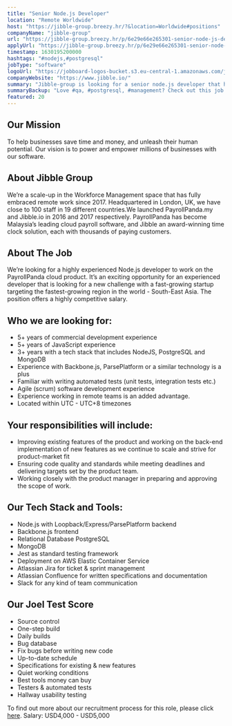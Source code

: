 ```yaml
---
title: "Senior Node.js Developer"
location: "Remote Worldwide"
host: "https://jibble-group.breezy.hr/?&location=Worldwide#positions"
companyName: "jibble-group"
url: "https://jibble-group.breezy.hr/p/6e29e66e265301-senior-node-js-developer"
applyUrl: "https://jibble-group.breezy.hr/p/6e29e66e265301-senior-node-js-developer/apply"
timestamp: 1630195200000
hashtags: "#nodejs,#postgresql"
jobType: "software"
logoUrl: "https://jobboard-logos-bucket.s3.eu-central-1.amazonaws.com/jibble-group"
companyWebsite: "https://www.jibble.io/"
summary: "Jibble-group is looking for a senior node.js developer that has 5+ years of commercial development experience."
summaryBackup: "Love #qa, #postgresql, #management? Check out this job post!"
featured: 20
---
```


## Our Mission

To help businesses save time and money, and unleash their human potential. Our vision is to power and empower millions of businesses with our software.

## About Jibble Group

We’re a scale-up in the Workforce Management space that has fully embraced remote work since 2017. Headquartered in London, UK, we have close to 100 staff in 19 different countries.We launched PayrollPanda.my and Jibble.io in 2016 and 2017 respectively. PayrollPanda has become Malaysia’s leading cloud payroll software, and Jibble an award-winning time clock solution, each with thousands of paying customers.

## About The Job

We’re looking for a highly experienced Node.js developer to work on the PayrollPanda cloud product. It’s an exciting opportunity for an experienced developer that is looking for a new challenge with a fast-growing startup targeting the fastest-growing region in the world - South-East Asia. The position offers a highly competitive salary.

## Who we are looking for:

*   5+ years of commercial development experience
*   5+ years of JavaScript experience
*   3+ years with a tech stack that includes NodeJS, PostgreSQL and MongoDB
*   Experience with Backbone.js, ParsePlatform or a similar technology is a plus
*   Familiar with writing automated tests (unit tests, integration tests etc.)
*   Agile (scrum) software development experience
*   Experience working in remote teams is an added advantage.
*   Located within UTC - UTC+8 timezones

## Your responsibilities will include:

*   Improving existing features of the product and working on the back-end implementation of new features as we continue to scale and strive for product-market fit
*   Ensuring code quality and standards while meeting deadlines and delivering targets set by the product team.
*   Working closely with the product manager in preparing and approving the scope of work.

## Our Tech Stack and Tools:

*   Node.js with Loopback/Express/ParsePlatform backend
*   Backbone.js frontend
*   Relational Database PostgreSQL
*   MongoDB
*   Jest as standard testing framework
*   Deployment on AWS Elastic Container Service
*   Atlassian Jira for ticket & sprint management
*   Atlassian Confluence for written specifications and documentation
*   Slack for any kind of team communication

## Our Joel Test Score

*   Source control
*   One-step build
*   Daily builds
*   Bug database
*   Fix bugs before writing new code
*   Up-to-date schedule
*   Specifications for existing & new features
*   Quiet working conditions
*   Best tools money can buy
*   Testers & automated tests
*   Hallway usability testing

To find out more about our recruitment process for this role, please click [here](https://drive.google.com/file/d/1GOFIRLxJHu_sEFCDx48JDIpJd0eUJH-U/view?usp=sharing). Salary: USD4,000 - USD5,000
